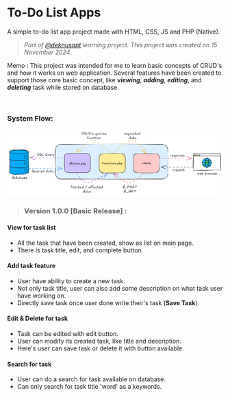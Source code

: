 # To-Do List Apps
A simple to-do list app project made with HTML, CSS, JS and PHP (Native).

> *Part of [@deknusapt](https://github.com/deknusapt) learning project. This project was created on 15 November 2024*.

Memo
: This project was intended for me to learn basic concepts of CRUD's and how it works on web application. 
Several features have been created to support those core basic concept, like *__viewing__*, *__adding__*, 
*__editing__*, and *__deleting__* task while stored on database.

<br>

### System Flow:
![system-flow](/assets/img/system-flow.png)
<br>


> ### Version 1.0.0 [Basic Release] :
#### View for task list
- All the task that have been created, show as list on main page.
- There is task title, edit, and complete button.
#### Add task feature
- User have ability to create a new task.
- Not only task title, user can also add some description on what task user have working on.
- Directly save task once user done write their's task (__Save Task__).
#### Edit & Delete for task
- Task can be edited with edit button.
- User can modify its created task, like title and description.
- Here's user can save task or delete it with button available.
#### Search for task
- User can do a search for task available on database.
- Can only search for task title 'word' as a keywords.
